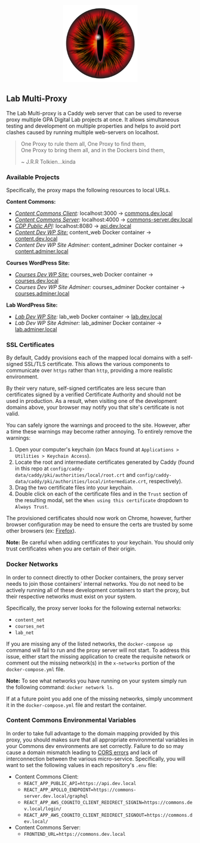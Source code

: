<p align="center">
  <img src="./docs/assets/eye.png" width="200">
</p>

## Lab Multi-Proxy

The Lab Multi-proxy is a Caddy web server that can be used to reverse proxy multiple GPA Digital Lab projects at once. It allows simultaneous testing and development on multiple properties and helps to avoid port clashes caused by running multiple web-servers on localhost.

> One Proxy to rule them all, One Proxy to find them,\
> One Proxy to bring them all, and in the Dockers bind them,
>
> ~ J.R.R Tolkien...kinda

### Available Projects

Specifically, the proxy maps the following resources to local URLs.

**Content Commons:**

- _[Content Commons Client](https://github.com/IIP-Design/content-commons-client):_ localhost:3000 -> [commons.dev.local](https://commons.dev.local)
- _[Content Commons Server](https://github.com/IIP-Design/content-commons-server):_ localhost:4000 -> [commons-server.dev.local](https://commons-server.dev.local)
- _[CDP Public API](https://github.com/IIP-Design/cdp-public-api):_ localhost:8080 -> [api.dev.local](https://api.dev.local)
- _[Content Dev WP Site:](https://github.com/IIP-Design/Content)_ content_web Docker container -> [content.dev.local](https://content.dev.local)
- _Content Dev WP Site Adminer:_ content_adminer Docker container -> [content.adminer.local](https://content.adminer.local)

**Courses WordPress Site:**

- _[Courses Dev WP Site:](https://github.com/IIP-Design/Courses)_ courses_web Docker container -> [courses.dev.local](https://courses.dev.local)
- _Courses Dev WP Site Adminer:_ courses_adminer Docker container -> [courses.adminer.local](https://courses.adminer.local)

**Lab WordPress Site:**

- _[Lab Dev WP Site](https://github.com/IIP-Design/lab-headless):_ lab_web Docker container -> [lab.dev.local](https://lab.dev.local)
- _Lab Dev WP Site Adminer:_ lab_adminer Docker container -> [lab.adminer.local](https://lab.adminer.local)

### SSL Certificates

By default, Caddy provisions each of the mapped local domains with a self-signed SSL/TLS certificate. This allows the various components to communicate over `https` rather than `http`, providing a more realistic environment.

By their very nature, self-signed certificates are less secure than certificates signed by a verified Certificate Authority and should not be used in production. As a result, when visiting one of the development domains above, your browser may notify you that site's certificate is not valid.

You can safely ignore the warnings and proceed to the site. However, after a time these warnings may become rather annoying. To entirely remove the warnings:

1. Open your computer's keychain (on Macs found at `Applications > Utilities > Keychain Access`).
1. Locate the root and intermediate certificates generated by Caddy (found in this repo at `config/caddy-data/caddy/pki/authorities/local/root.crt` and `config/caddy-data/caddy/pki/authorities/local/intermediate.crt`, respectively).
1. Drag the two certificate files into your keychain.
1. Double click on each of the certificate files and in the `Trust` section of the resulting modal, set the `When using this certificate` dropdown to `Always Trust`.

The provisioned certificates should now work on Chrome, however, further browser configuration may be need to ensure the certs are trusted by some other browsers (ex: [Firefox](https://javorszky.co.uk/2019/11/06/get-firefox-to-trust-your-self-signed-certificates/)).

**Note:** Be careful when adding certificates to your keychain. You should only trust certificates when you are certain of their origin.

### Docker Networks

In order to connect directly to other Docker containers, the proxy server needs to join those containers' internal networks. You do not need to be actively running all of these development containers to start the proxy, but their respective networks must exist on your system.

Specifically, the proxy server looks for the following external networks:

- `content_net`
- `courses_net`
- `lab_net`

If you are missing any of the listed networks, the `docker-compose up` command will fail to run and the proxy server will not start. To address this issue, either start the missing application to create the requisite network or comment out the missing network(s) in the `x-networks` portion of the `docker-compose.yml` file.

**Note:** To see what networks you have running on your system simply run the following command: `docker network ls`.

If at a future point you add one of the missing networks, simply uncomment it in the `docker-compose.yml` file and restart the container.

### Content Commons Environmental Variables

In order to take full advantage to the domain mapping provided by this proxy, you should makes sure that all appropriate environmental variables in your Commons dev environments are set correctly. Failure to do so may cause a domain mismatch leading to [CORS errors](https://developer.mozilla.org/en-US/docs/Web/HTTP/CORS/Errors) and lack of interconnection between the various micro-service. Specifically, you will want to set the following values in each repository's `.env` file:

- Content Commons Client:
  - `REACT_APP_PUBLIC_API=https://api.dev.local`
  - `REACT_APP_APOLLO_ENDPOINT=https://commons-server.dev.local/graphql`
  - `REACT_APP_AWS_COGNITO_CLIENT_REDIRECT_SIGNIN=https://commons.dev.local/login/`
  - `REACT_APP_AWS_COGNITO_CLIENT_REDIRECT_SIGNOUT=https://commons.dev.local/`
- Content Commons Server:
  - `FRONTEND_URL=https://commons.dev.local`
